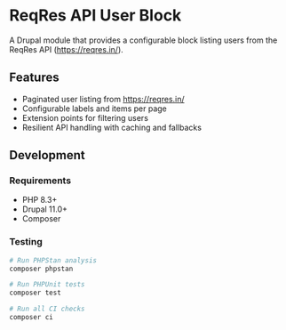 # ReqRes API User Block

A Drupal module that provides a configurable block listing users from the ReqRes API (https://reqres.in/).

## Features

- Paginated user listing from https://reqres.in/
- Configurable labels and items per page
- Extension points for filtering users
- Resilient API handling with caching and fallbacks

## Development

### Requirements

- PHP 8.3+
- Drupal 11.0+
- Composer

### Testing

```bash
# Run PHPStan analysis
composer phpstan

# Run PHPUnit tests  
composer test

# Run all CI checks
composer ci